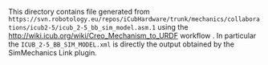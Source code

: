 This directory contains file generated from `https://svn.robotology.eu/repos/iCubHardware/trunk/mechanics/collaborations/icub2-5/icub_2-5_bb_sim_model.asm.1` 
using the http://wiki.icub.org/wiki/Creo_Mechanism_to_URDF workflow .
In particular the `ICUB_2-5_BB_SIM_MODEL.xml` is directly the output obtained by the SimMechanics Link plugin.